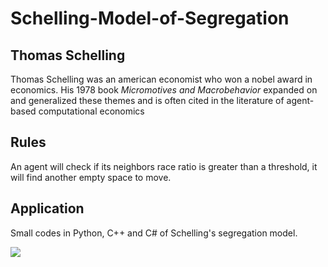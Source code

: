 # Schelling-Model-of-Segregation

##  Thomas Schelling
Thomas Schelling was an american economist who won a nobel award in economics. His 1978 book _Micromotives and Macrobehavior_ expanded on and generalized these themes and is often cited in the literature of agent-based computational economics
##  Rules
An agent will check if its neighbors race ratio is greater than a threshold, it will find another empty space to move.
## Application
Small codes in Python, C++ and C# of Schelling's segregation model.

![](https://raw.githubusercontent.com/acastellanos95/Game-of-Life/master/game-of-life.gif)